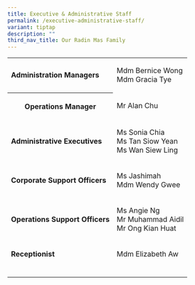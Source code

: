 ```yaml
---
title: Executive & Administrative Staff
permalink: /executive-administrative-staff/
variant: tiptap
description: ""
third_nav_title: Our Radin Mas Family
---
```

<table style="minWidth: 50px">
<colgroup>
<col>
<col>
</colgroup>
<tbody>
<tr>
<td rowspan="1" colspan="1">
<p><strong>Administration Managers</strong>
</p>
</td>
<td rowspan="1" colspan="1">
<p>Mdm Bernice Wong
<br>Mdm Gracia Tye</p>
</td>
</tr>
<tr>
<th rowspan="1" colspan="1">
<p><strong>Operations Manager</strong>
</p>
</th>
<td rowspan="1" colspan="1">
<p>Mr Alan Chu</p>
</td>
</tr>
<tr>
<td rowspan="1" colspan="1">
<p><strong>Administrative Executives</strong>
</p>
</td>
<td rowspan="1" colspan="1">
<p>Ms Sonia Chia
<br>Ms Tan Siow Yean
<br>Ms Wan Siew Ling</p>
</td>
</tr>
<tr>
<td rowspan="1" colspan="1">
<p><strong>Corporate Support Officers</strong>
</p>
</td>
<td rowspan="1" colspan="1">
<p>Ms Jashimah
<br>Mdm Wendy Gwee</p>
</td>
</tr>
<tr>
<td rowspan="1" colspan="1">
<p><strong>Operations Support Officers</strong>
</p>
</td>
<td rowspan="1" colspan="1">
<p>Ms Angie Ng
<br>Mr Muhammad Aidil
<br>Mr Ong Kian Huat</p>
</td>
</tr>
<tr>
<td rowspan="1" colspan="1">
<p><strong>Receptionist</strong>
</p>
</td>
<td rowspan="1" colspan="1">
<p>Mdm Elizabeth Aw</p>
</td>
</tr>
<tr>
<td rowspan="1" colspan="1">
<p></p>
</td>
<td rowspan="1" colspan="1">
<p></p>
</td>
</tr>
</tbody>
</table>
<p></p>